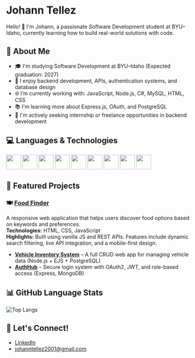 
# Johann Tellez

Hello! 👋 I'm Johann, a passionate Software Development student at BYU–Idaho, currently learning how to build real-world solutions with code.

## 🚀 About Me

- 🎓 I'm studying Software Development at BYU–Idaho (Expected graduation: 2027)
- 🔧 I enjoy backend development, APIs, authentication systems, and database design
- 🌐 I’m currently working with: JavaScript, Node.js, C#, MySQL, HTML, CSS
- 📚 I'm learning more about Express.js, OAuth, and PostgreSQL
- 🤝 I'm actively seeking internship or freelance opportunities in backend development

## 💻 Languages & Technologies

<div>
  <img src="https://cdn.jsdelivr.net/gh/devicons/devicon/icons/javascript/javascript-original.svg" width="40"/>
  <img src="https://cdn.jsdelivr.net/gh/devicons/devicon/icons/nodejs/nodejs-original.svg" width="40"/>
  <img src="https://cdn.jsdelivr.net/gh/devicons/devicon/icons/python/python-original.svg" width="40"/>
  <img src="https://cdn.jsdelivr.net/gh/devicons/devicon/icons/csharp/csharp-original.svg" width="40"/>
  <img src="https://cdn.jsdelivr.net/gh/devicons/devicon/icons/mysql/mysql-original.svg" width="40"/>
  <img src="https://cdn.jsdelivr.net/gh/devicons/devicon/icons/html5/html5-original.svg" width="40"/>
  <img src="https://cdn.jsdelivr.net/gh/devicons/devicon/icons/css3/css3-original.svg" width="40"/>
  <img src="https://cdn.jsdelivr.net/gh/devicons/devicon/icons/mongodb/mongodb-original.svg" width="40"/>
  <img src="https://cdn.jsdelivr.net/gh/devicons/devicon/icons/git/git-original.svg" width="40"/>
</div>

## 📂 Featured Projects

### 🍽️ [Food Finder](https://jhtr0226.github.io/wdd330/food-finder/index.html)  
A responsive web application that helps users discover food options based on keywords and preferences.  
**Technologies:** HTML, CSS, JavaScript  
**Highlights:** Built using vanilla JS and REST APIs. Features include dynamic search filtering, live API integration, and a mobile-first design.
- **[Vehicle Inventory System](https://github.com/johanntellez/inventory-system)** – A full CRUD web app for managing vehicle data (Node.js + EJS + PostgreSQL)
- **[AuthHub](https://github.com/johanntellez/authhub)** – Secure login system with OAuth2, JWT, and role-based access (Express, MongoDB)

## 📊 GitHub Language Stats

![Top Langs](https://github-readme-stats.vercel.app/api/top-langs/?username=jhtr0226&layout=compact&langs_count=5&hide=ejs&theme=tokyonight)


## 🤝 Let's Connect!

- [LinkedIn](https://www.linkedin.com/in/johann-tellez-509723233)
- johanntellez2001@gmail.com

